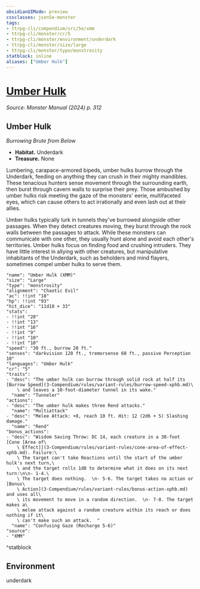 ```yaml
---
obsidianUIMode: preview
cssclasses: json5e-monster
tags:
- ttrpg-cli/compendium/src/5e/xmm
- ttrpg-cli/monster/cr/5
- ttrpg-cli/monster/environment/underdark
- ttrpg-cli/monster/size/large
- ttrpg-cli/monster/type/monstrosity
statblock: inline
aliases: ["Umber Hulk"]
---
```

# [Umber Hulk](3-Compendium\bestiary\monstrosity/umber-hulk-xmm.md)
*Source: Monster Manual (2024) p. 312*  

## Umber Hulk

*Burrowing Brute from Below*

- **Habitat.** Underdark  
- **Treasure.** None  

Lumbering, carapace-armored bipeds, umber hulks burrow through the Underdark, feeding on anything they can crush in their mighty mandibles. These tenacious hunters sense movement through the surrounding earth, then burst through cavern walls to surprise their prey. Those ambushed by umber hulks risk meeting the gaze of the monsters' eerie, multifaceted eyes, which can cause others to act irrationally and even lash out at their allies.

Umber hulks typically lurk in tunnels they've burrowed alongside other passages. When they detect creatures moving, they burst through the rock walls between the passages to attack. While these monsters can communicate with one other, they usually hunt alone and avoid each other's territories. Umber hulks focus on finding food and crushing intruders. They have little interest in allying with other creatures, but manipulative inhabitants of the Underdark, such as beholders and mind flayers, sometimes compel umber hulks to serve them.

```statblock
"name": "Umber Hulk (XMM)"
"size": "Large"
"type": "monstrosity"
"alignment": "Chaotic Evil"
"ac": !!int "18"
"hp": !!int "93"
"hit_dice": "11d10 + 33"
"stats":
- !!int "20"
- !!int "13"
- !!int "16"
- !!int "9"
- !!int "10"
- !!int "10"
"speed": "30 ft., burrow 20 ft."
"senses": "darkvision 120 ft., tremorsense 60 ft., passive Perception 10"
"languages": "Umber Hulk"
"cr": "5"
"traits":
- "desc": "The umber hulk can burrow through solid rock at half its [Burrow Speed](3-Compendium/rules/variant-rules/burrow-speed-xphb.md)\
    \ and leaves a 10-foot-diameter tunnel in its wake."
  "name": "Tunneler"
"actions":
- "desc": "The umber hulk makes three Rend attacks."
  "name": "Multiattack"
- "desc": "Melee Attack: +8, reach 10 ft. Hit: 12 (2d6 + 5) Slashing damage."
  "name": "Rend"
"bonus_actions":
- "desc": "Wisdom Saving Throw: DC 14, each creature in a 30-foot [Cone [Area of\
    \ Effect]](3-Compendium/rules/variant-rules/cone-area-of-effect-xphb.md). Failure:\
    \ The target can't take Reactions until the start of the umber hulk's next turn,\
    \ and the target rolls 1d8 to determine what it does on its next turn:\n\n- 1-4.\
    \ The target does nothing.  \n- 5-6. The target takes no action or [Bonus\
    \ Action](3-Compendium/rules/variant-rules/bonus-action-xphb.md) and uses all\
    \ its movement to move in a random direction.  \n- 7-8. The target makes a\
    \ melee attack against a random creature within its reach or does nothing if it\
    \ can't make such an attack.  "
  "name": "Confusing Gaze (Recharge 5-6)"
"source":
- "XMM"
```
^statblock

## Environment

underdark